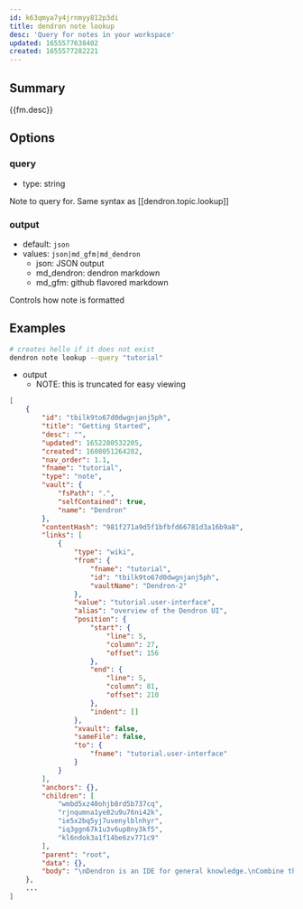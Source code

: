 ```yaml
---
id: k63qmya7y4jrnmyy812p3di
title: dendron note lookup
desc: 'Query for notes in your workspace'
updated: 1655577638402
created: 1655577282221
---
```


## Summary

{{fm.desc}}

## Options

### query
- type: string

Note to query for. Same syntax as [[dendron.topic.lookup]]

### output
- default: `json`
- values: `json|md_gfm|md_dendron`
    - json: JSON output
    - md_dendron: dendron markdown
    - md_gfm: github flavored markdown 

Controls how note is formatted

## Examples

```bash
# creates hello if it does not exist
dendron note lookup --query "tutorial" 
```

- output
    - NOTE: this is truncated for easy viewing

```json
[
    {
        "id": "tbilk9to67d0dwgnjanj5ph",
        "title": "Getting Started",
        "desc": "",
        "updated": 1652280532205,
        "created": 1608051264282,
        "nav_order": 1.1,
        "fname": "tutorial",
        "type": "note",
        "vault": {
            "fsPath": ".",
            "selfContained": true,
            "name": "Dendron"
        },
        "contentHash": "981f271a9d5f1bfbfd66781d3a16b9a8",
        "links": [
            {
                "type": "wiki",
                "from": {
                    "fname": "tutorial",
                    "id": "tbilk9to67d0dwgnjanj5ph",
                    "vaultName": "Dendron-2"
                },
                "value": "tutorial.user-interface",
                "alias": "overview of the Dendron UI",
                "position": {
                    "start": {
                        "line": 5,
                        "column": 27,
                        "offset": 156
                    },
                    "end": {
                        "line": 5,
                        "column": 81,
                        "offset": 210
                    },
                    "indent": []
                },
                "xvault": false,
                "sameFile": false,
                "to": {
                    "fname": "tutorial.user-interface"
                }
            }
        ],
        "anchors": {},
        "children": [
            "wmbd5xz40ohjb8rd5b737cq",
            "rjnqumna1ye82u9u76ni42k",
            "ie5x2bq5yj7uvenylblnhyr",
            "iq3ggn67k1u3v6up8ny3kf5",
            "kl6ndok3a1f14be6zv771c9"
        ],
        "parent": "root",
        "data": {},
        "body": "\nDendron is an IDE for general knowledge.\nCombine the simplicity of markdown with the power of a modern development environment.\n\nTo begin, lets do a quick [[overview of the Dendron UI|tutorial.user-interface]]!\n"
    },
    ...
]
```